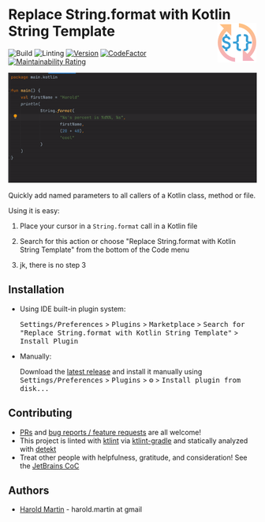 # Replace String.format with Kotlin String Template <img align="right" src="media/pluginIcon.png" />

![Build](https://github.com/hbmartin/intellij-replace-string-format-with-kotlin-template/workflows/Build/badge.svg)
![Linting](https://github.com/hbmartin/intellij-replace-string-format-with-kotlin-template/workflows/Linting/badge.svg)
[![Version](https://img.shields.io/jetbrains/plugin/v/intellij-replace-string-format-with-kotlin-template.svg)](https://plugins.jetbrains.com/plugin/intellij-replace-string-format-with-kotlin-template)
[![CodeFactor](https://www.codefactor.io/repository/github/hbmartin/intellij-replace-string-format-with-kotlin-template/badge)](https://www.codefactor.io/repository/github/hbmartin/intellij-replace-string-format-with-kotlin-template)
[![Maintainability Rating](https://sonarcloud.io/api/project_badges/measure?project=hbmartin_intellij-replace-string-format-with-kotlin-template&metric=sqale_rating)](https://sonarcloud.io/dashboard?id=hbmartin_intellij-replace-string-format-with-kotlin-template)

<img src="media/demo.gif" />

<!-- Plugin description -->
Quickly add named parameters to all callers of a Kotlin class, method or file.

Using it is easy:

1. Place your cursor in a `String.format` call in a Kotlin file

2. Search for this action or choose "Replace String.format with Kotlin String Template" from the bottom of the Code menu

3. jk, there is no step 3

<!-- Plugin description end -->

## Installation

- Using IDE built-in plugin system:
  
  <kbd>Settings/Preferences</kbd> > <kbd>Plugins</kbd> > <kbd>Marketplace</kbd> > <kbd>Search for "Replace String.format with Kotlin String Template"</kbd> >
  <kbd>Install Plugin</kbd>
  
- Manually:

  Download the [latest release](https://github.com/hbmartin/intellij-replace-string-format-with-kotlin-template/releases/latest) and install it manually using
  <kbd>Settings/Preferences</kbd> > <kbd>Plugins</kbd> > <kbd>⚙️</kbd> > <kbd>Install plugin from disk...</kbd>

## Contributing

* [PRs](https://github.com/hbmartin/intellij-replace-string-format-with-kotlin-template/pulls) and [bug reports / feature requests](https://github.com/hbmartin/intellij-replace-string-format-with-kotlin-template/issues) are all welcome!
* This project is linted with [ktlint](https://github.com/pinterest/ktlint) via [ktlint-gradle](https://github.com/JLLeitschuh/ktlint-gradle/tags) and statically analyzed with [detekt](https://github.com/detekt/detekt)
* Treat other people with helpfulness, gratitude, and consideration! See the [JetBrains CoC](https://confluence.jetbrains.com/display/ALL/JetBrains+Open+Source+and+Community+Code+of+Conduct)

## Authors

* [Harold Martin](https://www.linkedin.com/in/harold-martin-98526971/) - harold.martin at gmail

